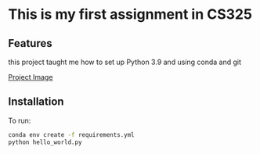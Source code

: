 # This is my first assignment in CS325

## Features
this project taught me how to set up Python 3.9 and using conda and git

[Project Image](https://placehold.co/400x200.png?text=CS325+Preview)


## Installation
To run:
```bash
conda env create -f requirements.yml
python hello_world.py